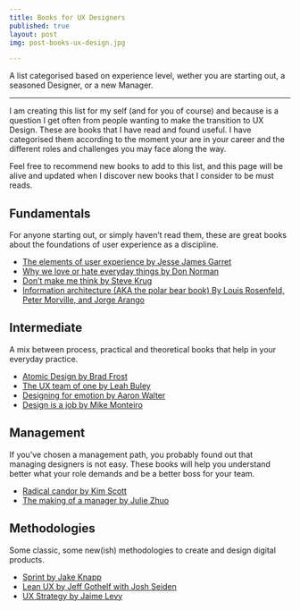 ```yaml
---
title: Books for UX Designers
published: true
layout: post
img: post-books-ux-design.jpg

---
```

A list categorised based on experience level, wether you are starting out, a seasoned Designer, or a new Manager.

---

I am creating this list for my self (and for you of course) and because is a question I get often from people wanting to make the transition to UX Design. These are books that I have read and found useful. I have categorised them according to the moment your are in your career and the different roles and challenges you may face along the way.

Feel free to recommend new books to add to this list, and this page will be alive and updated when I discover new books that I consider to be must reads.



## Fundamentals
For anyone starting out, or simply haven’t read them, these are great books about the foundations of user experience as a discipline.

- [The elements of user experience by Jesse James Garret](http://www.jjg.net/elements/pdf/elements_ch02.pdf "The elements of user experience by Jesse James Garret")
- [Why we love or hate everyday things by Don Norman](https://jnd.org/emotional-design-why-we-love-or-hate-everyday-things/ "Why we love or hate everyday things by Don Norman")
- [Don’t make me think by Steve Krug](http://sensible.com/dmmt.html "Don’t make me think by Steve Krug")
- [Information architecture (AKA the polar bear book) By Louis Rosenfeld, Peter Morville, and Jorge Arango](https://jarango.com/books/ "Information architecture (AKA the polar bear book) By Louis Rosenfeld, Peter Morville, and Jorge Arango")



## Intermediate
A mix between process, practical and theoretical books that help in your everyday practice.

- [Atomic Design by Brad Frost](http://atomicdesign.bradfrost.com)
- [The UX team of one by Leah Buley](http://leahbuley.com/ "The UX team of one by Leah Buley")
- [Designing for emotion by Aaron Walter](https://abookapart.com/products/designing-for-emotion "Designing for emotion by Aaron Walter")
- [Design is a job by Mike Monteiro](https://abookapart.com/products/design-is-a-job "Design is a job by Mike Monteiro")



## Management
If you’ve chosen a management path, you probably found out that managing designers is not easy. These books will help you understand better what your role demands and be a better boss for your team.

- [Radical candor by Kim Scott](https://www.radicalcandor.com/ "Radical candor by Kim Scott")
- [The making of a manager by Julie Zhuo](http://www.juliezhuo.com/book/manager.html "The making of a manager by Julie Zhuo")



## Methodologies
Some classic, some new(ish) methodologies to create and design digital products.

- [Sprint by Jake Knapp](https://www.thesprintbook.com/ "Sprint by Jake Knapp")
- [Lean UX by Jeff Gothelf with Josh Seiden](https://www.jeffgothelf.com/books/#LIBROS-PAGE "Lean UX by Jeff Gothelf with Josh Seiden")
- [UX Strategy by Jaime Levy](https://jaimelevy.com/ux-strategy-book/ "UX Strategy by Jaime Levy")
